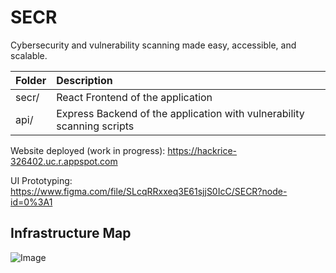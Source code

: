 # SECR
Cybersecurity and vulnerability scanning made easy, accessible, and scalable.

| Folder | Description                |
| :----- | :------------------------- |
| secr/   | React Frontend of the application |
| api/   | Express Backend of the application with vulnerability scanning scripts |


Website deployed (work in progress): https://hackrice-326402.uc.r.appspot.com

UI Prototyping: https://www.figma.com/file/SLcqRRxxeq3E61sjjS0IcC/SECR?node-id=0%3A1


## Infrastructure Map

![Image](https://challengepost-s3-challengepost.netdna-ssl.com/photos/production/software_photos/001/658/160/datas/gallery.jpg)
